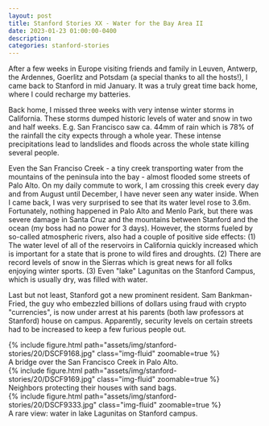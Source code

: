 ```yaml
---
layout: post
title: Stanford Stories XX - Water for the Bay Area II
date: 2023-01-23 01:00:00-0400
description:
categories: stanford-stories
---
```


After a few weeks in Europe visiting friends and family in Leuven, Antwerp, the Ardennes,
Goerlitz and Potsdam (a special thanks to all the hosts!),
I came back to Stanford in mid January.
It was a truly great time back home, where I could recharge my batteries.

Back home, I missed three weeks with very intense winter storms in California.
These storms dumped historic levels of water and snow in two and half weeks.
E.g. San Francisco saw ca. 44mm of rain which is 78% of the rainfall the city
expects through a whole year.
These intense precipitations lead to landslides and floods across the whole
state killing several people.

Even the San Franciso Creek - a tiny creek transporting water from the mountains
of the peninsula into the bay - almost flooded some streets of Palo Alto.
On my daily commute to work, I am crossing this creek every day and from
August until December, I have never seen any water inside.
When I came back, I was very surprised to see that its water level rose
to 3.6m.
Fortunately, nothing happened in Palo Alto and Menlo Park, but there was
severe damage in Santa Cruz and the mountains between Stanford and the ocean
(my boss had no power for 3 days).
However, the storms fueled by so-called atmospheric rivers,
also had a couple of positive side effects: (1) The water level of
all of the reservoirs in California quickly increased which is important for
a state that is prone to wild fires and droughts. (2) There are record levels
of snow in the Sierras which is great news for all folks enjoying winter sports.
(3) Even "lake" Lagunitas on the Stanford Campus, which is usually dry, was filled
with water.

Last but not least, Stanford got a new prominent resident. Sam Bankman-Fried,
the guy who embezzled billions of dollars using fraud with crypto "currencies",
is now under arrest at his parents (both law professors at Stanford) house
on campus. Apparently, security levels on certain streets had to be increased
to keep a few furious people out.

<div class="row mt-3">
    <div class="col-sm mt-3 mt-md-0">
        {% include figure.html path="assets/img/stanford-stories/20/DSCF9168.jpg" class="img-fluid" zoomable=true %}
    </div>
</div>
<div class="caption">
    A bridge over the San Francisco Creek in Palo Alto.
</div>

<div class="row mt-3">
    <div class="col-sm mt-3 mt-md-0">
        {% include figure.html path="assets/img/stanford-stories/20/DSCF9169.jpg" class="img-fluid" zoomable=true %}
    </div>
</div>
<div class="caption">
    Neighbors protecting their houses with sand bags.
</div>

<div class="row mt-3">
    <div class="col-sm mt-3 mt-md-0">
        {% include figure.html path="assets/img/stanford-stories/20/DSCF9333.jpg" class="img-fluid" zoomable=true %}
    </div>
</div>
<div class="caption">
    A rare view: water in lake Lagunitas on Stanford campus.
</div>
